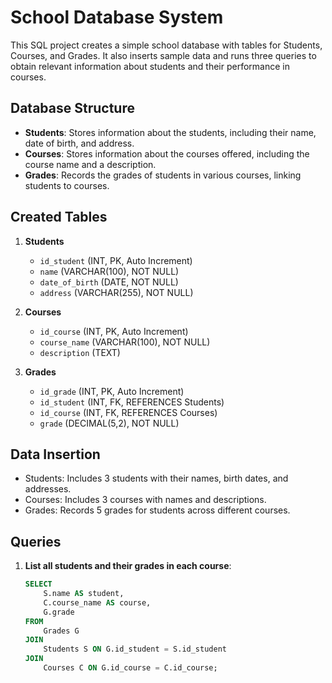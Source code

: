 # School Database System

This SQL project creates a simple school database with tables for Students, Courses, and Grades. It also inserts sample data and runs three queries to obtain relevant information about students and their performance in courses.

## Database Structure

- **Students**: Stores information about the students, including their name, date of birth, and address.
- **Courses**: Stores information about the courses offered, including the course name and a description.
- **Grades**: Records the grades of students in various courses, linking students to courses.

## Created Tables

1. **Students**
    - `id_student` (INT, PK, Auto Increment)
    - `name` (VARCHAR(100), NOT NULL)
    - `date_of_birth` (DATE, NOT NULL)
    - `address` (VARCHAR(255), NOT NULL)

2. **Courses**
    - `id_course` (INT, PK, Auto Increment)
    - `course_name` (VARCHAR(100), NOT NULL)
    - `description` (TEXT)

3. **Grades**
    - `id_grade` (INT, PK, Auto Increment)
    - `id_student` (INT, FK, REFERENCES Students)
    - `id_course` (INT, FK, REFERENCES Courses)
    - `grade` (DECIMAL(5,2), NOT NULL)

## Data Insertion

- Students: Includes 3 students with their names, birth dates, and addresses.
- Courses: Includes 3 courses with names and descriptions.
- Grades: Records 5 grades for students across different courses.

## Queries

1. **List all students and their grades in each course**:
   ```sql
   SELECT
       S.name AS student,
       C.course_name AS course,
       G.grade
   FROM
       Grades G
   JOIN
       Students S ON G.id_student = S.id_student
   JOIN
       Courses C ON G.id_course = C.id_course;
